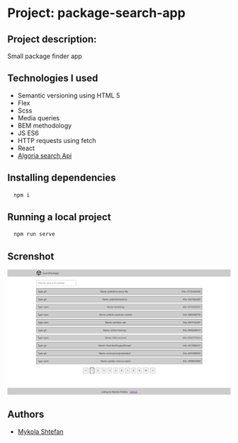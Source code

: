 
# Project: package-search-app

## Project description:
Small package finder app

## Technologies I used

- Semantic versioning using HTML 5
- Flex
- Scss
- Media queries
- BEM methodology
- JS ES6
- HTTP requests using fetch
- React
- [Algoria search Api](https://www.algolia.com/doc/)

## Installing dependencies

```bash
  npm i
```
## Running a local project

```bash
  npm run serve
```
## Screnshot
![App Screenshot](./screenshot.png)

## Authors

- [Mykola Shtefan](https://github.com/dreams65)